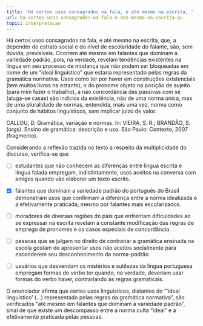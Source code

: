 ```yaml
---
title: 'Há certos usos consagrados na fala, e até mesmo na escrita, '
url: ha-certos-usos-consagrados-na-fala-e-ate-mesmo-na-escrita-qu
topic: interpretacao
---
```



Há certos usos consagrados na fala, e até mesmo na escrita, que, a depender do estrato social e do nível de escolaridade do falante, são, sem dúvida, previsíveis. Ocorrem até mesmo em falantes que dominam a variedade padrão, pois, na verdade, revelam tendências existentes na língua em seu processo de mudança que não podem ser bloqueadas em nome de um “ideal linguístico” que estaria representado pelas regras da gramática normativa. Usos como ter por haver em construções existenciais (tem muitos livros na estante), o do pronome objeto na posição de sujeito (para mim fazer o trabalho), a não concordância das passivas com se (aluga-se casas) são indícios da existência, não de uma norma única, mas de uma pluralidade de normas, entendida, mais uma vez, norma como conjunto de hábitos linguísticos, sem implicar juízo de valor.

CALLOU, D. Gramática, variação e normas. In: VIEIRA, S. R.; BRANDÃO, S. (orgs). Ensino de gramática: descrição e uso. São Paulo: Contexto, 2007 (fragmento).

Considerando a reflexão trazida no texto a respeito da multiplicidade do discurso, verifica-se que



- [ ] estudantes que não conhecem as diferenças entre língua escrita e língua falada empregam, indistintamente, usos aceitos na conversa com amigos quando vão elaborar um texto escrito.
- [x] falantes que dominam a variedade padrão do português do Brasil demonstram usos que confirmam a diferença entre a norma idealizada e a efetivamente praticada, mesmo por falantes mais escolarizados.
- [ ] moradores de diversas regiões do país que enfrentam dificuldades ao se expressar na escrita revelam a constante modificação das regras de emprego de pronomes e os casos especiais de concordância.
- [ ] pessoas que se julgam no direito de contrariar a gramática ensinada na escola gostam de apresentar usos não aceitos socialmente para esconderem seu desconhecimento da norma-padrão
- [ ] usuários que desvendam os mistérios e sutilezas da língua portuguesa empregam formas do verbo ter quando, na verdade, deveriam usar formas do verbo haver, contrariando as regras gramaticais.


O enunciador afirma que certos usos linguísticos, distantes do “‘ideal linguístico’ (...) representado pelas regras da gramática normativa”, são verificados “até mesmo em falantes que dominam a variedade padrão”, sinal de que existe um descompasso entre a norma culta “ideal” e a efetivamente praticada pelas pessoas.
